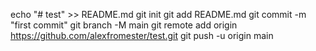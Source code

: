echo "# test" >> README.md
git init
git add README.md
git commit -m "first commit"
git branch -M main
git remote add origin https://github.com/alexfromester/test.git
git push -u origin main